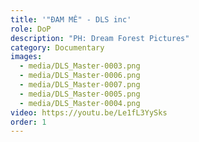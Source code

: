 ```yaml
---
title: '"ĐAM MÊ" - DLS inc'
role: DoP
description: "PH: Dream Forest Pictures"
category: Documentary
images:
  - media/DLS_Master-0003.png
  - media/DLS_Master-0006.png
  - media/DLS_Master-0007.png
  - media/DLS_Master-0005.png
  - media/DLS_Master-0004.png
video: https://youtu.be/Le1fL3YySks
order: 1
---
```

